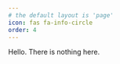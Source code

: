 ```yaml
---
# the default layout is 'page'
icon: fas fa-info-circle
order: 4
---
```


Hello. There is nothing here.
